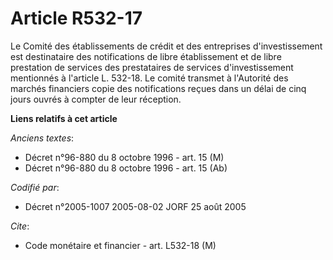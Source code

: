 # Article R532-17

Le Comité des établissements de crédit et des entreprises d'investissement est destinataire des notifications de libre
établissement et de libre prestation de services des prestataires de services d'investissement mentionnés à l'article L.
532-18. Le comité transmet à l'Autorité des marchés financiers copie des notifications reçues dans un délai de cinq jours
ouvrés à compter de leur réception.

**Liens relatifs à cet article**

_Anciens textes_:

  - Décret n°96-880 du 8 octobre 1996 - art. 15 (M)
  - Décret n°96-880 du 8 octobre 1996 - art. 15 (Ab)

_Codifié par_:

  - Décret n°2005-1007 2005-08-02 JORF 25 août 2005

_Cite_:

  - Code monétaire et financier - art. L532-18 (M)
